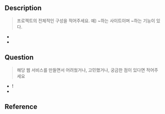 ## Description

<!-- 구현 및 작업 내용을 적어주세요 -->
> 프로젝트의 전체적인 구성을 적어주세요. 예) ~하는 사이트이며 ~하는 기능이 있다. 
- 
- 

## Question

<!-- 궁금한 점을 적어주세요 -->
> 해당 웹 서비스를 만들면서 어려웠거나, 고민했거나, 궁금한 점이 있다면 적어주세요
- !
- 

## Reference

<!-- 참고한 레퍼런스가 있다면 공유해 주세요 -->
